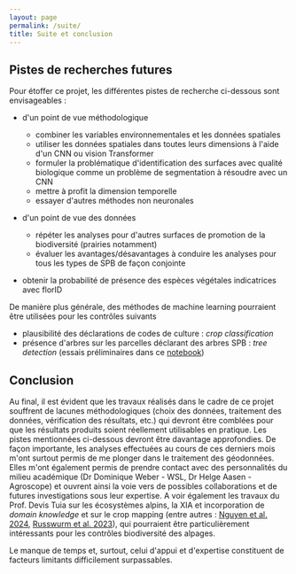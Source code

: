 ```yaml
---
layout: page
permalink: /suite/
title: Suite et conclusion
---
```


## Pistes de recherches futures

Pour étoffer ce projet, les différentes pistes de recherche ci-dessous sont envisageables :

* d'un point de vue méthodologique
    * combiner les variables environnementales et les données spatiales
    * utiliser les données spatiales dans toutes leurs dimensions à l'aide d'un CNN ou vision Transformer
    * formuler la problématique d'identification des surfaces avec qualité biologique comme un problème de segmentation à résoudre avec un CNN
    * mettre à profit la dimension temporelle
    * essayer d'autres méthodes non neuronales

* d'un point de vue des données
    * répéter les analyses pour d'autres surfaces de promotion de la biodiversité (prairies notamment)
    * évaluer les avantages/désavantages à conduire les analyses pour tous les types de SPB de façon conjointe

* obtenir la probabilité de présence des espèces végétales indicatrices avec florID


De manière plus générale, des méthodes de machine learning pourraient être utilisées pour les contrôles suivants

* plausibilité des déclarations de codes de culture : *crop classification*
* présence d'arbres sur les parcelles déclarant des arbres SPB : *tree detection* (essais préliminaires dans ce [notebook](https://www.kaggle.com/code/mzufferey/test-tree-detection))


## Conclusion

Au final, il est évident que les travaux réalisés dans le cadre de ce projet souffrent de lacunes méthodologiques (choix des données, traitement des données, vérification des résultats, etc.) qui devront être comblées pour que les résultats produits soient réellement utilisables en pratique. Les pistes mentionnées ci-dessous devront être davantage approfondies. De façon importante, les analyses effectuées au cours de ces derniers mois m'ont surtout permis de me plonger dans le traitement des géodonnées. Elles m'ont également permis de prendre contact avec des personnalités du milieu académique (Dr Dominique Weber - WSL, Dr Helge Aasen - Agroscope) et ouvrent ainsi la voie vers de possibles collaborations et de futures investigations sous leur expertise. A voir également les travaux du Prof. Devis Tuia sur les écosystèmes alpins, la XIA et incorporation de *domain knowledge* et sur le crop mapping (entre autres : [Nguyen et al. 2024](https://doi.org/10.1016/j.rse.2024.114109), [Russwurm et al. 2023](https://doi.org/10.1016/j.isprsjprs.2022.12.016)), qui pourraient être particulièrement intéressants pour les contrôles biodiversité des alpages.
 
Le manque de temps et, surtout, celui d'appui et d'expertise constituent de facteurs limitants difficilement surpassables.

